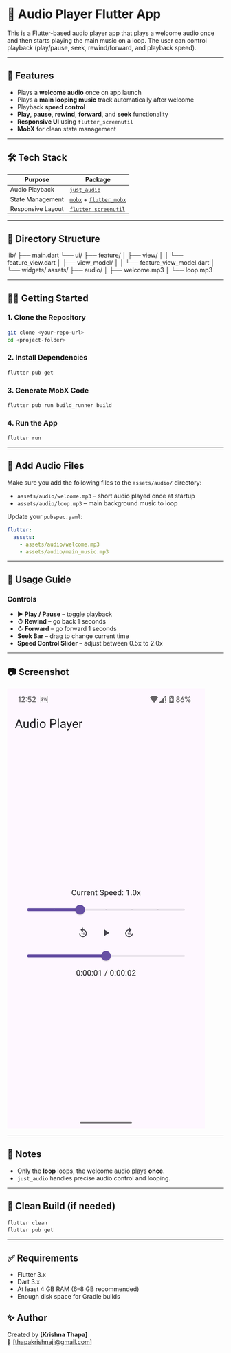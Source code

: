 # 🎵 Audio Player Flutter App

This is a Flutter-based audio player app that plays a welcome audio once and then starts playing the main music on a loop. The user can control playback (play/pause, seek, rewind/forward, and playback speed).

---

## 🚀 Features

- Plays a **welcome audio** once on app launch
- Plays a **main looping music** track automatically after welcome
- Playback **speed control**
- **Play**, **pause**, **rewind**, **forward**, and **seek** functionality
- **Responsive UI** using `flutter_screenutil`
- **MobX** for clean state management

---

## 🛠️ Tech Stack

| Purpose            | Package             |
|--------------------|---------------------|
| Audio Playback     | [`just_audio`](https://pub.dev/packages/just_audio) |
| State Management   | [`mobx`](https://pub.dev/packages/mobx) + [`flutter_mobx`](https://pub.dev/packages/flutter_mobx) |
| Responsive Layout  | [`flutter_screenutil`](https://pub.dev/packages/flutter_screenutil) |

---

## 📁 Directory Structure

lib/
├── main.dart
└── ui/
    ├── feature/
    │   ├── view/
    │   │   └── feature_view.dart
    │   ├── view_model/
    │   │   └── feature_view_model.dart
    │   └── widgets/
assets/
├── audio/
│   ├── welcome.mp3
│   └── loop.mp3

---

## 🧑‍💻 Getting Started

### 1. Clone the Repository

```bash
git clone <your-repo-url>
cd <project-folder>
```

### 2. Install Dependencies

```bash
flutter pub get
```

### 3. Generate MobX Code

```bash
flutter pub run build_runner build
```

### 4. Run the App

```bash
flutter run
```

---

## 🎵 Add Audio Files

Make sure you add the following files to the `assets/audio/` directory:

- `assets/audio/welcome.mp3` – short audio played once at startup
- `assets/audio/loop.mp3` – main background music to loop

Update your `pubspec.yaml`:

```yaml
flutter:
  assets:
    - assets/audio/welcome.mp3
    - assets/audio/main_music.mp3
```

---

## 🧪 Usage Guide

### Controls

- ▶ **Play / Pause** – toggle playback
- ↺ **Rewind** – go back 1 seconds
- ↻ **Forward** – go forward 1 seconds
- **Seek Bar** – drag to change current time
- **Speed Control Slider** – adjust between 0.5x to 2.0x

---

## 📷 Screenshot

![Description of screenshot](assets/screenshots/player_ui.png)

---

## 📌 Notes

- Only the **loop** loops, the welcome audio plays **once**.
- `just_audio` handles precise audio control and looping.

---

## 🧼 Clean Build (if needed)

```bash
flutter clean
flutter pub get
```

---

## ✅ Requirements

- Flutter 3.x
- Dart 3.x
- At least 4 GB RAM (6–8 GB recommended)
- Enough disk space for Gradle builds

## ✨ Author

Created by **[Krishna Thapa]**  
📧 [thapakrishnaji@gmail.com]

